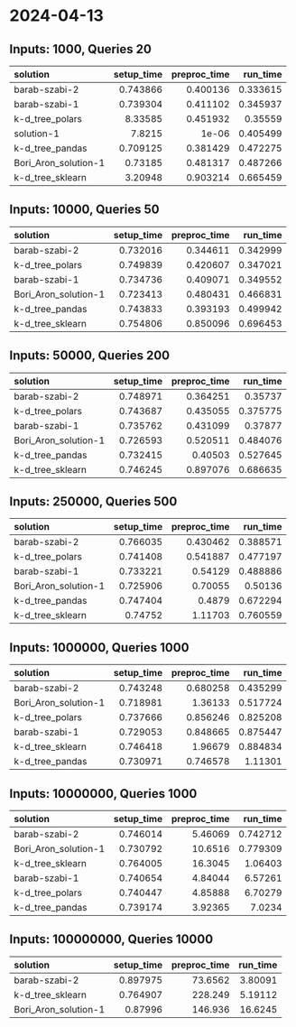 # 2024-04-13

## Inputs: 1000, Queries 20

| solution             |   setup_time |   preproc_time |   run_time |
|:---------------------|-------------:|---------------:|-----------:|
| barab-szabi-2        |     0.743866 |       0.400136 |   0.333615 |
| barab-szabi-1        |     0.739304 |       0.411102 |   0.345937 |
| k-d_tree_polars      |     8.33585  |       0.451932 |   0.35559  |
| solution-1           |     7.8215   |       1e-06    |   0.405499 |
| k-d_tree_pandas      |     0.709125 |       0.381429 |   0.472275 |
| Bori_Aron_solution-1 |     0.73185  |       0.481317 |   0.487266 |
| k-d_tree_sklearn     |     3.20948  |       0.903214 |   0.665459 |

## Inputs: 10000, Queries 50

| solution             |   setup_time |   preproc_time |   run_time |
|:---------------------|-------------:|---------------:|-----------:|
| barab-szabi-2        |     0.732016 |       0.344611 |   0.342999 |
| k-d_tree_polars      |     0.749839 |       0.420607 |   0.347021 |
| barab-szabi-1        |     0.734736 |       0.409071 |   0.349552 |
| Bori_Aron_solution-1 |     0.723413 |       0.480431 |   0.466831 |
| k-d_tree_pandas      |     0.743833 |       0.393193 |   0.499942 |
| k-d_tree_sklearn     |     0.754806 |       0.850096 |   0.696453 |

## Inputs: 50000, Queries 200

| solution             |   setup_time |   preproc_time |   run_time |
|:---------------------|-------------:|---------------:|-----------:|
| barab-szabi-2        |     0.748971 |       0.364251 |   0.35737  |
| k-d_tree_polars      |     0.743687 |       0.435055 |   0.375775 |
| barab-szabi-1        |     0.735762 |       0.431099 |   0.37877  |
| Bori_Aron_solution-1 |     0.726593 |       0.520511 |   0.484076 |
| k-d_tree_pandas      |     0.732415 |       0.40503  |   0.527645 |
| k-d_tree_sklearn     |     0.746245 |       0.897076 |   0.686635 |

## Inputs: 250000, Queries 500

| solution             |   setup_time |   preproc_time |   run_time |
|:---------------------|-------------:|---------------:|-----------:|
| barab-szabi-2        |     0.766035 |       0.430462 |   0.388571 |
| k-d_tree_polars      |     0.741408 |       0.541887 |   0.477197 |
| barab-szabi-1        |     0.733221 |       0.54129  |   0.488886 |
| Bori_Aron_solution-1 |     0.725906 |       0.70055  |   0.50136  |
| k-d_tree_pandas      |     0.747404 |       0.4879   |   0.672294 |
| k-d_tree_sklearn     |     0.74752  |       1.11703  |   0.760559 |

## Inputs: 1000000, Queries 1000

| solution             |   setup_time |   preproc_time |   run_time |
|:---------------------|-------------:|---------------:|-----------:|
| barab-szabi-2        |     0.743248 |       0.680258 |   0.435299 |
| Bori_Aron_solution-1 |     0.718981 |       1.36133  |   0.517724 |
| k-d_tree_polars      |     0.737666 |       0.856246 |   0.825208 |
| barab-szabi-1        |     0.729053 |       0.848665 |   0.875447 |
| k-d_tree_sklearn     |     0.746418 |       1.96679  |   0.884834 |
| k-d_tree_pandas      |     0.730971 |       0.746578 |   1.11301  |

## Inputs: 10000000, Queries 1000

| solution             |   setup_time |   preproc_time |   run_time |
|:---------------------|-------------:|---------------:|-----------:|
| barab-szabi-2        |     0.746014 |        5.46069 |   0.742712 |
| Bori_Aron_solution-1 |     0.730792 |       10.6516  |   0.779309 |
| k-d_tree_sklearn     |     0.764005 |       16.3045  |   1.06403  |
| barab-szabi-1        |     0.740654 |        4.84044 |   6.57261  |
| k-d_tree_polars      |     0.740447 |        4.85888 |   6.70279  |
| k-d_tree_pandas      |     0.739174 |        3.92365 |   7.0234   |

## Inputs: 100000000, Queries 10000

| solution             |   setup_time |   preproc_time |   run_time |
|:---------------------|-------------:|---------------:|-----------:|
| barab-szabi-2        |     0.897975 |        73.6562 |    3.80091 |
| k-d_tree_sklearn     |     0.764907 |       228.249  |    5.19112 |
| Bori_Aron_solution-1 |     0.87996  |       146.936  |   16.6245  |